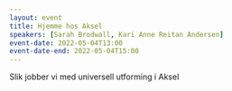```yaml
---
layout: event
title: Hjemme hos Aksel
speakers: [Sarah Brodwall, Kari Anne Reitan Andersen]
event-date: 2022-05-04T13:00
event-date-end: 2022-05-04T15:00
---
```

Slik jobber vi med universell utforming i Aksel

